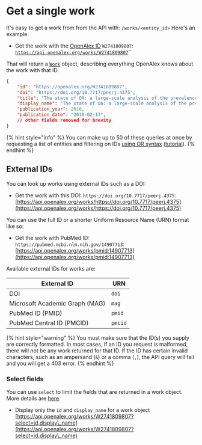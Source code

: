 # Get a single work

It's easy to get a work from from the API with: `/works/<entity_id>` Here's an example:

* Get the work with the [OpenAlex ID](../../how-to-use-the-api/get-single-entities/#the-openalex-id) `W2741809807`: [`https://api.openalex.org/works/W2741809807`](https://api.openalex.org/works/W2741809807)``

That will return a [`Work`](work-object.md) object, describing everything OpenAlex knows about the work with that ID.

```json
{
    "id": "https://openalex.org/W2741809807",
    "doi": "https://doi.org/10.7717/peerj.4375",
    "title": "The state of OA: a large-scale analysis of the prevalence and impact of Open Access articles",
    "display_name": "The state of OA: a large-scale analysis of the prevalence and impact of Open Access articles",
    "publication_year": 2018,
    "publication_date": "2018-02-13",
    // other fields removed for brevity
}
```

{% hint style="info" %}
You can make up to 50 of these queries at once by requesting a list of entities and filtering on IDs [using OR syntax](../../how-to-use-the-api/get-lists-of-entities/filter-entity-lists.md#addition-or) ([tutorial](https://blog.ourresearch.org/fetch-multiple-dois-in-one-openalex-api-request/)).
{% endhint %}

## External IDs

You can look up works using external IDs such as a DOI:

* Get the work with this DOI: `https://doi.org/10.7717/peerj.4375`:\
  [https://api.openalex.org/works/https://doi.org/10.7717/peerj.4375](https://api.openalex.org/works/https://doi.org/10.7717/peerj.4375)

You can use the full ID or a shorter Uniform Resource Name (URN) format like so:

* Get the work with PubMed ID: `https://pubmed.ncbi.nlm.nih.gov/14907713`:\
  [https://api.openalex.org/works/pmid:14907713](https://api.openalex.org/works/pmid:14907713)

Available external IDs for works are:

| External ID                    | URN     |
| ------------------------------ | ------- |
| DOI                            | `doi`   |
| Microsoft Academic Graph (MAG) | `mag`   |
| PubMed ID (PMID)               | `pmid`  |
| PubMed Central ID (PMCID)      | `pmcid` |

{% hint style="warning" %}
You must make sure that the ID(s) you supply are correctly formatted. In most cases, if an ID you request is malformed, there will not be any work returned for that ID. If the ID has certain invalid characters, such as an ampersand (`&`) or a comma (`,`), the API query will fail and you will get a 403 error.
{% endhint %}

### Select fields

You can use `select` to limit the fields that are returned in a work object. More details are [here](../../how-to-use-the-api/get-lists-of-entities/select-fields.md).

* Display only the `id` and `display_name` for a work object\
  [https://api.openalex.org/works/W2741809807?select=id,display\_name](https://api.openalex.org/works/W2741809807?select=id,display\_name)
